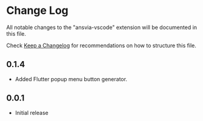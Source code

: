 # Change Log

All notable changes to the "ansvia-vscode" extension will be documented in this file.

Check [Keep a Changelog](http://keepachangelog.com/) for recommendations on how to structure this file.

## 0.1.4

- Added Flutter popup menu button generator.

## 0.0.1

- Initial release

